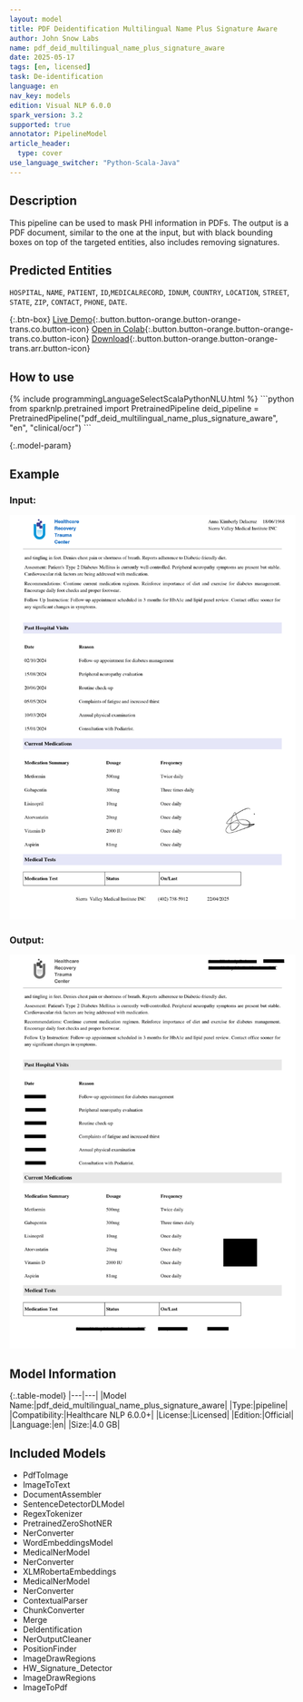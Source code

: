 ```yaml
---
layout: model
title: PDF Deidentification Multilingual Name Plus Signature Aware
author: John Snow Labs
name: pdf_deid_multilingual_name_plus_signature_aware
date: 2025-05-17
tags: [en, licensed]
task: De-identification
language: en
nav_key: models
edition: Visual NLP 6.0.0
spark_version: 3.2
supported: true
annotator: PipelineModel
article_header:
  type: cover
use_language_switcher: "Python-Scala-Java"
---
```


## Description

This pipeline can be used to mask PHI information in PDFs. 
The output is a PDF document, similar to the one at the input, but with black bounding boxes on top of the targeted entities, also includes removing signatures.

## Predicted Entities

``HOSPITAL``, ``NAME``, ``PATIENT``, ``ID``,``MEDICALRECORD``, ``IDNUM``, ``COUNTRY``, ``LOCATION``, ``STREET``, ``STATE``, ``ZIP``, ``CONTACT``, ``PHONE``, ``DATE``.

{:.btn-box}
[Live Demo](https://demo.johnsnowlabs.com/ocr/PP_PDF_DEIDENTIFICATION/){:.button.button-orange.button-orange-trans.co.button-icon}
[Open in Colab](https://github.com/JohnSnowLabs/spark-ocr-workshop/blob/master/jupyter/SparkOcrPdfDeIdentificationPipelines.ipynb){:.button.button-orange.button-orange-trans.co.button-icon}
[Download](https://s3.amazonaws.com/auxdata.johnsnowlabs.com/clinical/ocr/pdf_deid_multilingual_name_plus_signature_aware_en_6.0.0_3.0_1747909126000.zip){:.button.button-orange.button-orange-trans.arr.button-icon}


## How to use

<div class="tabs-box" markdown="1">
{% include programmingLanguageSelectScalaPythonNLU.html %}
```python
from sparknlp.pretrained import PretrainedPipeline
deid_pipeline = PretrainedPipeline("pdf_deid_multilingual_name_plus_signature_aware", "en", "clinical/ocr")
```

</div>

{:.model-param}

## Example

### Input:
![Screenshot](/assets/images/examples_ocr/PDF2_Deid_Deidentification_2_page-0002.jpg)

### Output:
![Screenshot](/assets/images/examples_ocr/pipeline5_pdf2_im2.png)

## Model Information

{:.table-model}
|---|---|
|Model Name:|pdf_deid_multilingual_name_plus_signature_aware|
|Type:|pipeline|
|Compatibility:|Healthcare NLP 6.0.0+|
|License:|Licensed|
|Edition:|Official|
|Language:|en|
|Size:|4.0 GB|

## Included Models

- PdfToImage
- ImageToText
- DocumentAssembler
- SentenceDetectorDLModel
- RegexTokenizer
- PretrainedZeroShotNER
- NerConverter
- WordEmbeddingsModel
- MedicalNerModel
- NerConverter
- XLMRobertaEmbeddings
- MedicalNerModel
- NerConverter
- ContextualParser
- ChunkConverter
- Merge
- DeIdentification
- NerOutputCleaner
- PositionFinder
- ImageDrawRegions
- HW_Signature_Detector
- ImageDrawRegions
- ImageToPdf 